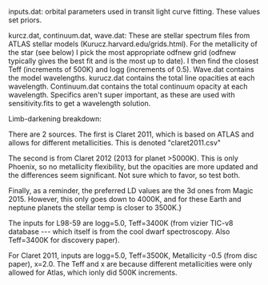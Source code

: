inputs.dat: orbital parameters used in transit light curve fitting. These values set priors.

kurcz.dat, continuum.dat, wave.dat: These are stellar spectrum files from ATLAS stellar models (Kurucz.harvard.edu/grids.html). For the metallicity of the star (see below) I pick the most appropriate odfnew grid (odfnew typically gives the best fit and is the most up to date). I then find the closest Teff (increments of 500K) and logg (increments of 0.5). Wave.dat contains the model wavelengths. kurucz.dat contains the total line opacities at each wavelength. Continuum.dat contains the total continuum opacity at each wavelength. Specifics aren't super important, as these are used with sensitivity.fits to get a wavelength solution.


Limb-darkening breakdown: 

There are 2 sources. The first is Claret 2011, which is based on ATLAS and allows for different metallicities. This is denoted "claret2011.csv"

The second is from Claret 2012 (2013 for planet >5000K). This is only Phoenix, so no metallicity flexibility, but the opacities are more updated and the differences seem significant. Not sure which to favor, so test both.

Finally, as a reminder, the preferred LD values are the 3d ones from Magic 2015. However, this only goes down to 4000K, and for these Earth and neptune planets the stellar temp is closer to 3500K.}

The inputs for L98-59 are logg=5.0, Teff=3400K (from vizier TIC-v8 database --- which itself is from the cool dwarf spectroscopy. Also Teff=3400K for discovery paper).

For Claret 2011, inputs are logg=5.0, Teff=3500K, Metallicity -0.5 (from disc paper), x=2.0. The Teff and x are because different metallicities were only allowed for Atlas, which ionly did 500K increments.

